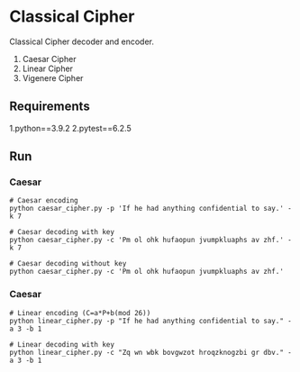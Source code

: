 # Classical Cipher
Classical Cipher decoder and encoder.
1. Caesar Cipher
2. Linear Cipher
3. Vigenere Cipher


## Requirements
1.python==3.9.2
2.pytest==6.2.5

## Run
### Caesar
```shell
# Caesar encoding
python caesar_cipher.py -p 'If he had anything confidential to say.' -k 7

# Caesar decoding with key
python caesar_cipher.py -c 'Pm ol ohk hufaopun jvumpkluaphs av zhf.' -k 7

# Caesar decoding without key
python caesar_cipher.py -c 'Pm ol ohk hufaopun jvumpkluaphs av zhf.'
```

### Caesar
```shell
# Linear encoding (C=a*P+b(mod 26))
python linear_cipher.py -p "If he had anything confidential to say." -a 3 -b 1

# Linear decoding with key
python linear_cipher.py -c "Zq wn wbk bovgwzot hroqzknogzbi gr dbv." -a 3 -b 1

```
